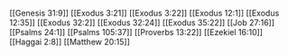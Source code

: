 [[Genesis 31:9]]
[[Exodus 3:21]]
[[Exodus 3:22]]
[[Exodus 12:1]]
[[Exodus 12:35]]
[[Exodus 32:2]]
[[Exodus 32:24]]
[[Exodus 35:22]]
[[Job 27:16]]
[[Psalms 24:1]]
[[Psalms 105:37]]
[[Proverbs 13:22]]
[[Ezekiel 16:10]]
[[Haggai 2:8]]
[[Matthew 20:15]]
